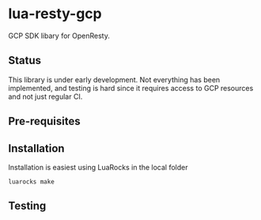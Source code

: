 # lua-resty-gcp

GCP SDK libary for OpenResty.

## Status

This library is under early development. Not everything has been implemented, and testing is hard since it requires access to GCP resources and not just regular CI.


## Pre-requisites


## Installation

Installation is easiest using LuaRocks in the local folder

```
luarocks make
```

## Testing


